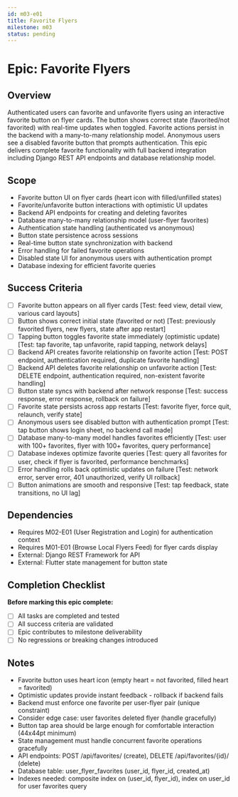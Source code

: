 ```yaml
---
id: m03-e01
title: Favorite Flyers
milestone: m03
status: pending
---
```


# Epic: Favorite Flyers

## Overview
Authenticated users can favorite and unfavorite flyers using an interactive favorite button on flyer cards. The button shows correct state (favorited/not favorited) with real-time updates when toggled. Favorite actions persist in the backend with a many-to-many relationship model. Anonymous users see a disabled favorite button that prompts authentication. This epic delivers complete favorite functionality with full backend integration including Django REST API endpoints and database relationship model.

## Scope
- Favorite button UI on flyer cards (heart icon with filled/unfilled states)
- Favorite/unfavorite button interactions with optimistic UI updates
- Backend API endpoints for creating and deleting favorites
- Database many-to-many relationship model (user-flyer favorites)
- Authentication state handling (authenticated vs anonymous)
- Button state persistence across sessions
- Real-time button state synchronization with backend
- Error handling for failed favorite operations
- Disabled state UI for anonymous users with authentication prompt
- Database indexing for efficient favorite queries

## Success Criteria
- [ ] Favorite button appears on all flyer cards [Test: feed view, detail view, various card layouts]
- [ ] Button shows correct initial state (favorited or not) [Test: previously favorited flyers, new flyers, state after app restart]
- [ ] Tapping button toggles favorite state immediately (optimistic update) [Test: tap favorite, tap unfavorite, rapid tapping, network delays]
- [ ] Backend API creates favorite relationship on favorite action [Test: POST endpoint, authentication required, duplicate favorite handling]
- [ ] Backend API deletes favorite relationship on unfavorite action [Test: DELETE endpoint, authentication required, non-existent favorite handling]
- [ ] Button state syncs with backend after network response [Test: success response, error response, rollback on failure]
- [ ] Favorite state persists across app restarts [Test: favorite flyer, force quit, relaunch, verify state]
- [ ] Anonymous users see disabled button with authentication prompt [Test: tap button shows login sheet, no backend call made]
- [ ] Database many-to-many model handles favorites efficiently [Test: user with 100+ favorites, flyer with 100+ favorites, query performance]
- [ ] Database indexes optimize favorite queries [Test: query all favorites for user, check if flyer is favorited, performance benchmarks]
- [ ] Error handling rolls back optimistic updates on failure [Test: network error, server error, 401 unauthorized, verify UI rollback]
- [ ] Button animations are smooth and responsive [Test: tap feedback, state transitions, no UI lag]

## Dependencies
- Requires M02-E01 (User Registration and Login) for authentication context
- Requires M01-E01 (Browse Local Flyers Feed) for flyer cards display
- External: Django REST Framework for API
- External: Flutter state management for button state

## Completion Checklist
**Before marking this epic complete:**
- [ ] All tasks are completed and tested
- [ ] All success criteria are validated
- [ ] Epic contributes to milestone deliverability
- [ ] No regressions or breaking changes introduced

## Notes
- Favorite button uses heart icon (empty heart = not favorited, filled heart = favorited)
- Optimistic updates provide instant feedback - rollback if backend fails
- Backend must enforce one favorite per user-flyer pair (unique constraint)
- Consider edge case: user favorites deleted flyer (handle gracefully)
- Button tap area should be large enough for comfortable interaction (44x44pt minimum)
- State management must handle concurrent favorite operations gracefully
- API endpoints: POST /api/favorites/ (create), DELETE /api/favorites/{id}/ (delete)
- Database table: user_flyer_favorites (user_id, flyer_id, created_at)
- Indexes needed: composite index on (user_id, flyer_id), index on user_id for user favorites query
